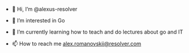 - 👋 Hi, I’m @alexus-resolver
- 👀 I’m interested in Go
- 🌱 I’m currently learning how to teach and do lectures about go and IT

- 📫 How to reach me alex.romanovskii@resolver.com


<!---
alexus-resolver/alexus-resolver is a ✨ special ✨ repository because its `README.md` (this file) appears on your GitHub profile.
You can click the Preview link to take a look at your changes.
--->
